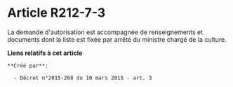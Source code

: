 # Article R212-7-3

La demande d'autorisation est accompagnée de renseignements et documents dont la liste est fixée par arrêté du ministre
chargé de la culture.

**Liens relatifs à cet article**

	**Créé par**:

	  - Décret n°2015-268 du 10 mars 2015 - art. 3
